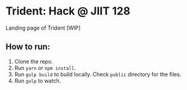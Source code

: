 # Trident: Hack @ JIIT 128
Landing page of Trident [WIP]

## How to run:

1. Clone the repo.
2. Run `yarn` or `npm install`.
3. Run `gulp build` to build locally. Check `public` directory for the files.
4. Run `gulp` to watch.
